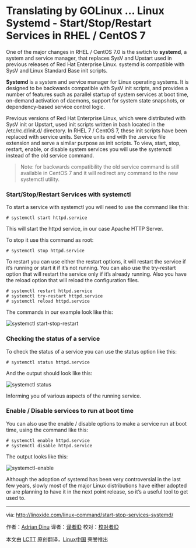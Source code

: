 Translating by GOLinux ...
Linux Systemd - Start/Stop/Restart Services in RHEL / CentOS 7
================================================================================
One of the major changes in RHEL  / CentOS 7.0 is the swtich to **systemd**, a system and service manager, that replaces SysV and Upstart used in previous releases of Red Hat Enterprise Linux. systemd is compatible with SysV and Linux Standard Base init scripts.

**Systemd** is a system and service manager for Linux operating systems. It is designed to be backwards compatible with SysV init scripts, and provides a number of features such as parallel startup of system services at boot time, on-demand activation of daemons, support for system state snapshots, or dependency-based service control logic.

Previous versions of Red Hat Enterprise Linux, which were distributed with SysV init or Upstart, used init scripts written in bash located in the /etc/rc.d/init.d/ directory. In RHEL 7 / CentOS 7, these init scripts have been replaced with service units. Service units end with the .service file extension and serve a similar purpose as init scripts. To view, start, stop, restart, enable, or disable system services you will use the systemctl instead of the old service command.

> Note: for backwards compatibility the old service command is still available in CentOS 7 and it will redirect any command to the new systemctl utility.

### Start/Stop/Restart Services with systemctl ###

To start a service with systemctl you will need to use the command like this:

    # systemctl start httpd.service

This will start the httpd service, in our case Apache HTTP Server.

To stop it use this command as root:

    # systemctl stop httpd.service

To restart you can use either the restart options, it will restart the service if it’s running or start it if it’s not running. You can also use the try-restart option that will restart the service only if it’s already running. Also you have the reload option that will reload the configuration files.

    # systemctl restart httpd.service
    # systemctl try-restart httpd.service
    # systemctl reload httpd.service

The commands in our example look like this:

![systemctl start-stop-restart](http://linoxide.com/wp-content/uploads/2014/08/systemctl-start-stop-restart.gif)

### Checking the status of a service ###

To check the status of a service you can use the status option like this:

    # systemctl status httpd.service

And the output should look like this:

![systemctl status](http://linoxide.com/wp-content/uploads/2014/08/systemctl-status.gif)

Informing you of various aspects of the running service.

### Enable / Disable services to run at boot time ###

You can also use the enable / disable options to make a service run at boot time, using the command like this:

    # systemctl enable httpd.service
    # systemctl disable httpd.service

The output looks like this:

![systemctl-enable](http://linoxide.com/wp-content/uploads/2014/08/systemctl-enable.gif)

Although the adoption of systemd has been very controversial in the last few years, slowly most of the major Linux distributions have either adopted or are planning to have it in the next point release, so it’s a useful tool to get used to.

--------------------------------------------------------------------------------

via: http://linoxide.com/linux-command/start-stop-services-systemd/

作者：[Adrian Dinu][a]
译者：[译者ID](https://github.com/译者ID)
校对：[校对者ID](https://github.com/校对者ID)

本文由 [LCTT](https://github.com/LCTT/TranslateProject) 原创翻译，[Linux中国](http://linux.cn/) 荣誉推出

[a]:http://linoxide.com/author/adriand/
